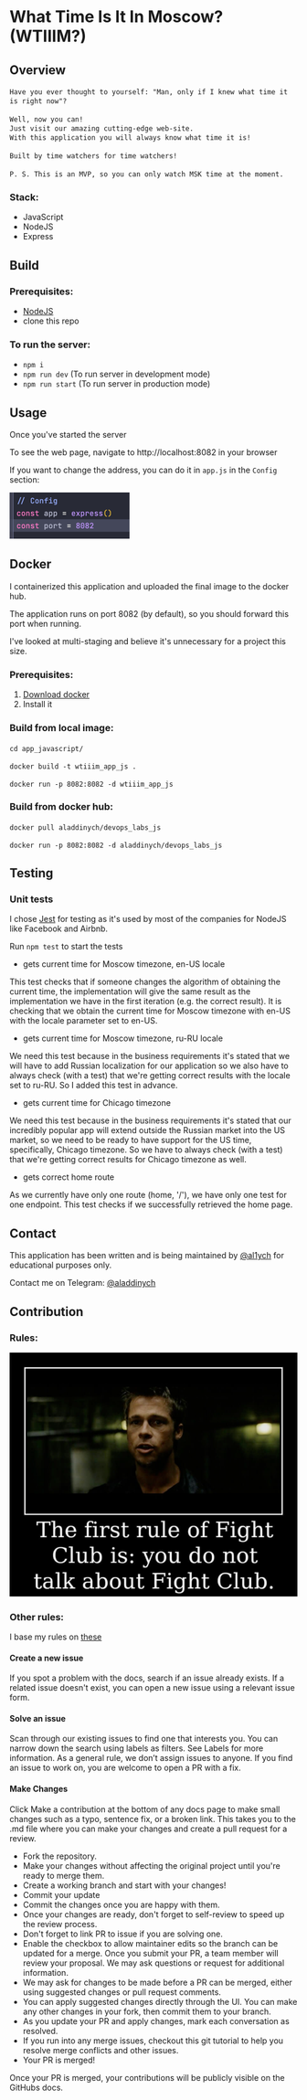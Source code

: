# What Time Is It In Moscow? (WTIIIM?)

## Overview

    Have you ever thought to yourself: "Man, only if I knew what time it is right now"?

    Well, now you can!
    Just visit our amazing cutting-edge web-site. 
    With this application you will always know what time it is!

    Built by time watchers for time watchers!

    P. S. This is an MVP, so you can only watch MSK time at the moment.

### Stack:

- JavaScript
- NodeJS
- Express

## Build

### Prerequisites:

- [NodeJS](https://nodejs.org/es/download/)
- clone this repo

### To run the server:

- `npm i`
- `npm run dev` (To run server in development mode)
- `npm run start` (To run server in production mode)

## Usage

Once you've started the server

To see the web page, navigate to http://localhost:8082 in your browser

If you want to change the address, you can do it in `app.js` in the `Config` section:

![img_10.png](img_10.png)

## Docker

I containerized this application and uploaded the final image to the docker hub.

The application runs on port 8082 (by default), so you should forward this port when running.

I've looked at multi-staging and believe it's unnecessary for a project this size.

### Prerequisites:

1. [Download docker](https://docs.docker.com/engine/install/)
2. Install it

### Build from local image:

`cd app_javascript/`

`docker build -t wtiiim_app_js .`

`docker run -p 8082:8082 -d wtiiim_app_js`

### Build from docker hub:

`docker pull aladdinych/devops_labs_js`

`docker run -p 8082:8082 -d aladdinych/devops_labs_js`


## Testing

### Unit tests

I chose [Jest](https://jestjs.io) for testing as it's used by
most of the companies for NodeJS like Facebook and Airbnb.

Run `npm test` to start the tests

- gets current time for Moscow timezone, en-US locale

This test checks that if someone changes the algorithm of obtaining the current time,
the implementation will give the same result as the implementation we have in the first iteration
(e.g. the correct result). It is checking that we obtain the current time for Moscow timezone with en-US with
the locale parameter set to en-US.

- gets current time for Moscow timezone, ru-RU locale

We need this test because in the business requirements it's stated that we will have to add Russian localization
for our application so we also have to always check (with a test) that we're getting correct results with
the locale set to ru-RU. So I added this test in advance.

- gets current time for Chicago timezone

We need this test because in the business requirements it's stated that our incredibly popular app will
extend outside the Russian market into the US market, so we need to be ready to have support for the US time,
specifically, Chicago timezone. So we have to always check (with a test) that
we're getting correct results for Chicago timezone as well.

- gets correct home route

As we currently have only one route (home, '/'), we have only one test for one endpoint.
This test checks if we successfully retrieved the home page.

## Contact

This application has been written and is being maintained by [@al1ych](https://github.com/al1ych)
for educational purposes only.

Contact me on Telegram: [@aladdinych](https://t.me/aladdinych)

## Contribution

### Rules:

![img_4.png](img_4.png)

### Other rules:

I base my rules on [these](https://github.com/github/docs/blob/main/CONTRIBUTING.md)

#### Create a new issue

If you spot a problem with the docs, search if an issue already exists. If a related issue doesn't exist, you can open a
new issue using a relevant issue form.

#### Solve an issue

Scan through our existing issues to find one that interests you.
You can narrow down the search using labels as filters.
See Labels for more information. As a general rule,
we don’t assign issues to anyone. If you find an issue to work on,
you are welcome to open a PR with a fix.

#### Make Changes

Click Make a contribution at the bottom of any docs page to make small changes such as a typo,
sentence fix, or a broken link.
This takes you to the .md file where you can
make your changes and create a pull request for a review.

- Fork the repository.
- Make your changes without affecting the original project until you're ready to merge them.
- Create a working branch and start with your changes!
- Commit your update
- Commit the changes once you are happy with them.
- Once your changes are ready, don't forget to self-review to speed up the review process.
- Don't forget to link PR to issue if you are solving one.
- Enable the checkbox to allow maintainer edits so the branch can be updated for a merge.
  Once you submit your PR, a team member will review your proposal. We may ask questions or request for additional
  information.
- We may ask for changes to be made before a PR can be merged, either using suggested changes or pull request comments.
- You can apply suggested changes directly through the UI. You can make any other changes in your fork, then commit them
  to your branch.
- As you update your PR and apply changes, mark each conversation as resolved.
- If you run into any merge issues, checkout this git tutorial to help you resolve merge conflicts and other issues.
- Your PR is merged!

Once your PR is merged, your contributions will be publicly visible on the GitHubs docs.
